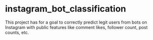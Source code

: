 # instagram_bot_classification

This project has for a goal to correctly predict legit users from bots on Instagram with public features like comment likes, follower count, post counts, etc.